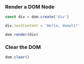 ### Render a DOM Node
```javascript
const div = dom.create('div')

div.textContent = 'Hello, domali!'

dom.render(div)
```

### Clear the DOM
```javascript
dom.clear()
```

